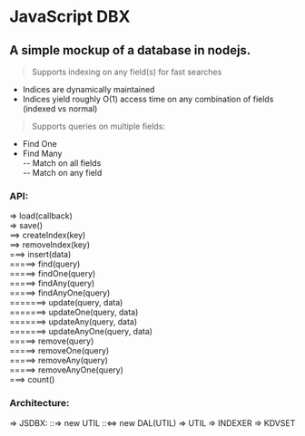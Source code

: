 # JavaScript DBX
## A simple mockup of a database in nodejs.

> Supports indexing on any field(s) for fast searches
  - Indices are dynamically maintained
  - Indices yield roughly O(1) access time on any combination of fields (indexed vs normal)  

> Supports queries on multiple fields:  
  - Find One  
  - Find Many  
  -- Match on all fields  
  -- Match on any field  

### API:
=> load(callback)  
=> save()  
==> createIndex(key)  
==> removeIndex(key)  
===> insert(data)  
=====> find(query)  
=====> findOne(query)  
=====> findAny(query)  
=====> findAnyOne(query)  
=======> update(query, data)  
=======> updateOne(query, data)  
=======> updateAny(query, data)  
=======> updateAnyOne(query, data)  
=====> remove(query)  
=====> removeOne(query)  
=====> removeAny(query)  
=====> removeAnyOne(query)  
===> count()  

### Architecture:

=> JSDBX:
  ::=> new UTIL
  ::<=> new DAL(UTIL) => UTIL => INDEXER => KDVSET
